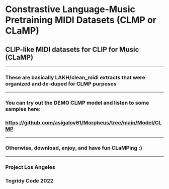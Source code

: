 # Constrastive Language-Music Pretraining MIDI Datasets (CLMP or CLaMP)

## CLIP-like MIDI datasets for CLIP for Music (CLaMP)

***

### These are basically LAKH/clean_midi extracts that were organized and de-duped for CLMP purposes

***

### You can try out the DEMO CLMP model and listen to some samples here:
### https://github.com/asigalov61/Morpheus/tree/main/Model/CLMP

***

### Otherwise, download, enjoy, and have fun CLaMPing :)

***

### Project Los Angeles
### Tegridy Code 2022


